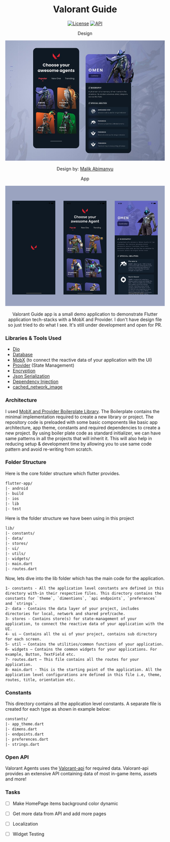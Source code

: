 <h1 align="center"> Valorant Guide </h1>

<p align="center">
  <a href="https://www.mozilla.org/en-US/MPL/2.0/"><img alt="License" src="https://img.shields.io/badge/License-MPL_2.0-brightgreen.svg"/></a>
  <a href="https://twitter.com/Mikaeld98471967"><img alt="API" src="https://img.shields.io/twitter/follow/Mikaeld98471967?style=social"/></a>
</p>

<p align="center">
  Design
</p>

![Design](https://github.com/MikaelDDavidd/valorant-guide-main/blob/main/screenshots/design.jpeg)
<p align="center">
  Design by: <a href="https://dribbble.com/shots/14073476-Valorant-Agents">Malik Abimanyu</a>
</p>

<p align="center">
  App
</p>

![App](https://github.com/MikaelDDavidd/valorant-guide-main/blob/main/screenshots/app.png)


<p align="center">
Valorant Guide app is a small demo application to demonstrate Flutter application tech-stacks with a MobX and Provider. I don't have design file so just tried to do what I see. It's still under development and open for PR.
</p>

### Libraries & Tools Used

* [Dio](https://github.com/flutterchina/dio)
* [Database](https://github.com/tekartik/sembast.dart)
* [MobX](https://github.com/mobxjs/mobx.dart) (to connect the reactive data of your application with the UI)
* [Provider](https://github.com/rrousselGit/provider) (State Management)
* [Encryption](https://github.com/xxtea/xxtea-dart)
* [Json Serialization](https://github.com/dart-lang/json_serializable)
* [Dependency Injection](https://github.com/fluttercommunity/get_it)
* [cached_network_image](https://pub.dev/packages/cached_network_image)

### Architecture
I used  [MobX and Provider Boilerplate Library](https://github.com/zubairehman/flutter-boilerplate-project). The Boilerplate contains the minimal implementation required to create a new library or project. The repository code is preloaded with some basic components like basic app architecture, app theme, constants and required dependencies to create a new project. By using boiler plate code as standard initializer, we can have same patterns in all the projects that will inherit it. This will also help in reducing setup & development time by allowing you to use same code pattern and avoid re-writing from scratch.

### Folder Structure
Here is the core folder structure which flutter provides.

```
flutter-app/
|- android
|- build
|- ios
|- lib
|- test
```

Here is the folder structure we have been using in this project

```
lib/
|- constants/
|- data/
|- stores/
|- ui/
|- utils/
|- widgets/
|- main.dart
|- routes.dart
```

Now, lets dive into the lib folder which has the main code for the application.

```
1- constants - All the application level constants are defined in this directory with-in their respective files. This directory contains the constants for `theme`, `dimentions`, `api endpoints`, `preferences` and `strings`.
2- data - Contains the data layer of your project, includes directories for local, network and shared pref/cache.
3- stores - Contains store(s) for state-management of your application, to connect the reactive data of your application with the UI. 
4- ui — Contains all the ui of your project, contains sub directory for each screen.
5- util — Contains the utilities/common functions of your application.
6- widgets — Contains the common widgets for your applications. For example, Button, TextField etc.
7- routes.dart — This file contains all the routes for your application.
8- main.dart - This is the starting point of the application. All the application level configurations are defined in this file i.e, theme, routes, title, orientation etc.
```

### Constants

This directory contains all the application level constants. A separate file is created for each type as shown in example below:

```
constants/
|- app_theme.dart
|- dimens.dart
|- endpoints.dart
|- preferences.dart
|- strings.dart
```

### Open API
Valorant Agents uses the [Valorant-api](https://dash.valorant-api.com/) for required data.
Valorant-api provides an extensive API containing data of most in-game items, assets and more!

### Tasks
- [ ] Make HomePage items background color dynamic

- [ ] Get more data from API and add more pages

- [ ] Localization

- [ ] Widget Testing
